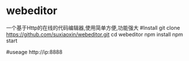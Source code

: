 # webeditor
一个基于Http的在线的代码编辑器,使用简单方便,功能强大
#Install
git clone https://github.com/suxiaoxin/webeditor.git
cd webeditor
npm install
npm start

#useage
http://ip:8888
